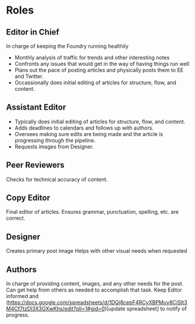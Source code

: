 # Roles

## Editor in Chief
In charge of keeping the Foundry running healthily
- Monthly analysis of traffic for trends and other interesting notes
- Confronts any issues that would get in the way of having things run well
- Plans out the pace of posting articles and physically posts them to EE and Twitter.
- Occassionally does initial editing of articles for structure, flow, and content.

## Assistant Editor
- Typically does initial editing of articles for structure, flow, and content.
- Adds deadlines to calendars and follows up with authors.
- Oversees making sure edits are being made and the article is progressing through the pipeline.
- Requests images from Designer.

## Peer Reviewers
Checks for technical accuracy of content.

## Copy Editor
Final editor of articles. Ensures grammar, punctuation, spelling, etc. are correct.

## Designer
Creates primary post image
Helps with other visual needs when requested

## Authors
In charge of providing content, images, and any other needs for the post. 
Can get help from others as needed to accomplish that task.
Keep Editor informed and (https://docs.google.com/spreadsheets/d/1DQj8cepF4RCyXBPMuy8CjSIt3M4Cf7tzDl3X3GXwKhs/edit?pli=1#gid=0)[update spreadsheet] to notify of progress.
